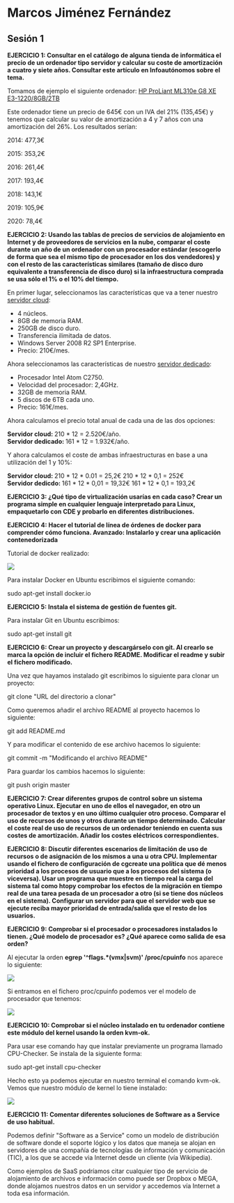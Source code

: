 <h1> Marcos Jiménez Fernández </h1>

<h2> Sesión 1 </h2>

<strong> EJERCICIO 1: Consultar en el catálogo de alguna tienda de informática el precio de un ordenador tipo servidor y calcular su coste de amortización a cuatro y siete años. Consultar este artículo en Infoautónomos sobre el tema. </strong>

Tomamos de ejemplo el siguiente ordenador: <a href="http://www.pccomponentes.com/hp_proliant_ml310e_g8_xe_e3_1220_8gb_2tb.html"> HP ProLiant ML310e G8 XE E3-1220/8GB/2TB </a>

Este ordenador tiene un precio de 645€ con un IVA del 21% (135,45€) y tenemos que calcular su valor de amortización a 4 y 7 años con una amortización del 26%. Los resultados serían:

<p>2014: 477,3€</p> 
<p>2015: 353,2€</p>
<p>2016: 261,4€</p>
<p>2017: 193,4€</p>
<p>2018: 143,1€</p>
<p>2019: 105,9€</p>
<p>2020: 78,4€</p>

<strong> EJERCICIO 2: Usando las tablas de precios de servicios de alojamiento en Internet y de proveedores de servicios en la nube, comparar el coste durante un año de un ordenador con un procesador estándar (escogerlo de forma que sea el mismo tipo de procesador en los dos vendedores) y con el resto de las características similares (tamaño de disco duro equivalente a transferencia de disco duro) si la infraestructura comprada se usa sólo el 1% o el 10% del tiempo. </strong>

En primer lugar, seleccionamos las características que va a tener nuestro <a href="http://www.arsys.es/servidores/cloud">servidor cloud</a>:
- 4 núcleos.
- 8GB de memoria RAM.
- 250GB de disco duro.
- Transferencia ilimitada de datos.
- Windows Server 2008 R2 SP1 Enterprise.
- Precio: 210€/mes.

Ahora seleccionamos las características de nuestro <a href="https://www.ovh.es/servidores_dedicados/almacenamiento/2014-FS-30T.xml">servidor dedicado</a>:
- Procesador Intel Atom C2750.
- Velocidad del procesador: 2,4GHz.
- 32GB de memoria RAM.
- 5 discos de 6TB cada uno.
- Precio: 161€/mes.

Ahora calculamos el precio total anual de cada una de las dos opciones:

<strong> Servidor cloud: </strong> 210 * 12 = 2.520€/año.<br>
<strong> Servidor dedicado: </strong> 161 * 12 = 1.932€/año.

Y ahora calculamos el coste de ambas infraestructuras en base a una utilización del 1 y 10%:

<strong> Servidor cloud: </strong> 210 * 12 * 0.01 = 25,2€
210 * 12 * 0,1 = 252€<br>
<strong> Servidor dedicdo: </strong> 161 * 12 * 0,01 = 19,32€
161 * 12 * 0,1 = 193,2€

<strong> EJERCICIO 3: ¿Qué tipo de virtualización usarías en cada caso? Crear un programa simple en cualquier lenguaje interpretado para Linux, empaquetarlo con CDE y probarlo en diferentes distribuciones. </strong>

<strong> EJERCICIO 4: Hacer el tutorial de línea de órdenes de docker para comprender cómo funciona. Avanzado: Instalarlo y crear una aplicación contenedorizada </strong>

Tutorial de docker realizado:

<img src="http://i59.tinypic.com/27y30iu.png"></img>

Para instalar Docker en Ubuntu escribimos el siguiente comando:

sudo apt-get install docker.io

<strong> EJERCICIO 5: Instala el sistema de gestión de fuentes git.</strong>

Para instalar Git en Ubuntu escribimos:

sudo apt-get install git

<strong> EJERCICIO 6: Crear un proyecto y descargárselo con git. Al crearlo se marca la opción de incluir el fichero README. Modificar el readme y subir el fichero modificado.</strong>

Una vez que hayamos instalado git escribimos lo siguiente para clonar un proyecto:

git clone "URL del directorio a clonar"

Como queremos añadir el archivo README al proyecto hacemos lo siguiente:

git add README.md

Y para modificar el contenido de ese archivo hacemos lo siguiente:

git commit -m "Modificando el archivo README"

Para guardar los cambios hacemos lo siguiente:

git push origin master

<strong> EJERCICIO 7: Crear diferentes grupos de control sobre un sistema operativo Linux. Ejecutar en uno de ellos el navegador, en otro un procesador de textos y en uno último cualquier otro proceso. Comparar el uso de recursos de unos y otros durante un tiempo determinado. Calcular el coste real de uso de recursos de un ordenador teniendo en cuenta sus costes de amortización. Añadir los costes eléctricos correspondientes.</strong>

<strong> EJERCICIO 8: Discutir diferentes escenarios de limitación de uso de recursos o de asignación de los mismos a una u otra CPU. Implementar usando el fichero de configuración de cgcreate una política que dé menos prioridad a los procesos de usuario que a los procesos del sistema (o viceversa). Usar un programa que muestre en tiempo real la carga del sistema tal como htopy comprobar los efectos de la migración en tiempo real de una tarea pesada de un procesador a otro (si se tiene dos núcleos en el sistema). Configurar un servidor para que el servidor web que se ejecute reciba mayor prioridad de entrada/salida que el resto de los usuarios. </strong>

<strong> EJERCICIO 9: Comprobar si el procesador o procesadores instalados lo tienen. ¿Qué modelo de procesador es? ¿Qué aparece como salida de esa orden? </strong>

Al ejecutar la orden <strong>egrep '^flags.*(vmx|svm)' /proc/cpuinfo</strong> nos aparece lo siguiente:<br>

<img src="http://i62.tinypic.com/29z7wd0.png"></img>

Si entramos en el fichero proc/cpuinfo podemos ver el modelo de procesador que tenemos:<br>

<img src="http://i59.tinypic.com/2qvvy54.png"></img>

<strong> EJERCICIO 10: Comprobar si el núcleo instalado en tu ordenador contiene este módulo del kernel usando la orden kvm-ok. </strong>

Para usar ese comando hay que instalar previamente un programa llamado CPU-Checker. Se instala de la siguiente forma:

sudo apt-get install cpu-checker

Hecho esto ya podemos ejecutar en nuestro terminal el comando kvm-ok. Vemos que nuestro módulo de kernel lo tiene instalado:

<img src="http://i60.tinypic.com/qyd251.png"></img>

<strong> EJERCICIO 11: Comentar diferentes soluciones de Software as a Service de uso habitual. </strong>

Podemos definir "Software as a Service" como un modelo de distribución de software donde el soporte lógico y los datos que maneja se alojan en servidores de una compañía de tecnologías de información y comunicación (TIC), a los que se accede via Internet desde un cliente (vía Wikipedia).

Como ejemplos de SaaS podríamos citar cualquier tipo de servicio de alojamiento de archivos e información como puede ser Dropbox o MEGA, donde alojamos nuestros datos en un servidor y accedemos vía Internet a toda esa información. 
